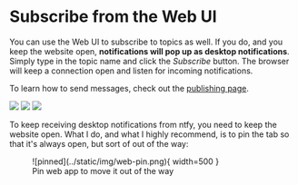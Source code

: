 # Subscribe from the Web UI
You can use the Web UI to subscribe to topics as well. If you do, and you keep the website open, **notifications will
pop up as desktop notifications**. Simply type in the topic name and click the *Subscribe* button. The browser will 
keep a connection open and listen for incoming notifications.

To learn how to send messages, check out the [publishing page](../publish.md).

<div id="web-screenshots" class="screenshots">
    <a href="../../static/img/web-subscribe.png"><img src="../../static/img/web-subscribe.png"/></a>
    <a href="../../static/img/web-notification.png"><img src="../../static/img/web-notification.png"/></a>
    <a href="../../static/img/web-detail.png"><img src="../../static/img/web-detail.png"/></a> 
</div>

To keep receiving desktop notifications from ntfy, you need to keep the website open. What I do, and what I highly recommend,
is to pin the tab so that it's always open, but sort of out of the way:

<figure markdown>
  ![pinned](../static/img/web-pin.png){ width=500 }
  <figcaption>Pin web app to move it out of the way</figcaption>
</figure>
